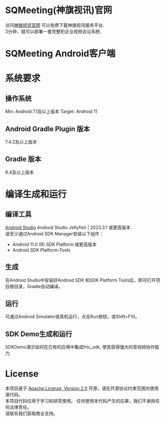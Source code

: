 # SQMeeting(神旗视讯)官网
访问[神旗视讯官网](https://shenqi.internetware.cn) 可以免费下载神旗视讯服务平台.  
3分钟，就可以部署一套完整的企业视频会议系统. 

# SQMeeting Android客户端

# 系统要求

## 操作系统
Min: Android 7.1及以上版本
Target: Android 11

## Android Gradle Plugin 版本
7.4.2及以上版本

## Gradle 版本
8.4及以上版本

# 编译生成和运行

## 编译工具
[Android Studio](https://developer.android.com/studio/) Android Studio Jellyfish | 2023.3.1 或更高版本.   
请至少通过Android SDK Manager安装以下组件：
- Android 11.0 (R) SDK Platform 或更高版本
- Android SDK Platform-Tools

## 生成
在Android Studio中安装好Android SDK 和SDK Platform Tools后，即可打开项目根目录，Gradle自动编译。

## 运行
可通过Android Simulator或真机运行，点击Run按钮，或Shift+F10。

## SDK Demo生成和运行
SDKDemo演示如何在已有的应用中集成frtc_sdk, 使其获得强大的音视频协作能力.   

# License
本项目基于 [Apache License, Version 2.0](./LICENSE) 开源，请在开源协议约束范围内使用源代码。  
本项目代码仅用于学习和研究使用。 任何使用本代码产生的后果，我们不承担任何法律责任。  
请联系我们获取商业支持。
